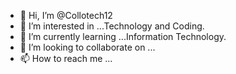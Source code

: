 - 👋 Hi, I’m @Collotech12
- 👀 I’m interested in ...Technology and Coding.
- 🌱 I’m currently learning ...Information Technology.
- 💞️ I’m looking to collaborate on ...
- 📫 How to reach me ...

<!---
Collotech12/Collotech12 is a ✨ special ✨ repository because its `README.md` (this file) appears on your GitHub profile.
You can click the Preview link to take a look at your changes.
--->
